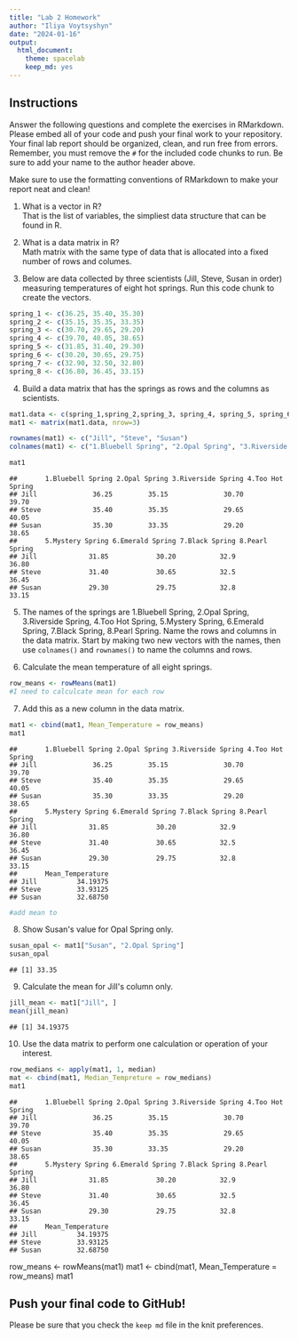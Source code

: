 ```yaml
---
title: "Lab 2 Homework"
author: "Iliya Voytsyshyn"
date: "2024-01-16"
output:
  html_document: 
    theme: spacelab
    keep_md: yes
---
```


## Instructions
Answer the following questions and complete the exercises in RMarkdown. Please embed all of your code and push your final work to your repository. Your final lab report should be organized, clean, and run free from errors. Remember, you must remove the `#` for the included code chunks to run. Be sure to add your name to the author header above.  

Make sure to use the formatting conventions of RMarkdown to make your report neat and clean!  

1. What is a vector in R?  
That is the list of variables, the simpliest data structure that can be found in R. 

2. What is a data matrix in R?  
Math matrix with the same type of data that is allocated into a fixed number of rows and columes. 

3. Below are data collected by three scientists (Jill, Steve, Susan in order) measuring temperatures of eight hot springs. Run this code chunk to create the vectors.  

```r
spring_1 <- c(36.25, 35.40, 35.30)
spring_2 <- c(35.15, 35.35, 33.35)
spring_3 <- c(30.70, 29.65, 29.20)
spring_4 <- c(39.70, 40.05, 38.65)
spring_5 <- c(31.85, 31.40, 29.30)
spring_6 <- c(30.20, 30.65, 29.75)
spring_7 <- c(32.90, 32.50, 32.80)
spring_8 <- c(36.80, 36.45, 33.15)
```

4. Build a data matrix that has the springs as rows and the columns as scientists.  


```r
mat1.data <- c(spring_1,spring_2,spring_3, spring_4, spring_5, spring_6, spring_7, spring_8)
mat1 <- matrix(mat1.data, nrow=3)

rownames(mat1) <- c("Jill", "Steve", "Susan")
colnames(mat1) <- c("1.Bluebell Spring", "2.Opal Spring", "3.Riverside Spring", "4.Too Hot Spring", "5.Mystery Spring", "6.Emerald Spring", "7.Black Spring", "8.Pearl Spring")

mat1
```

```
##       1.Bluebell Spring 2.Opal Spring 3.Riverside Spring 4.Too Hot Spring
## Jill              36.25         35.15              30.70            39.70
## Steve             35.40         35.35              29.65            40.05
## Susan             35.30         33.35              29.20            38.65
##       5.Mystery Spring 6.Emerald Spring 7.Black Spring 8.Pearl Spring
## Jill             31.85            30.20           32.9          36.80
## Steve            31.40            30.65           32.5          36.45
## Susan            29.30            29.75           32.8          33.15
```

5. The names of the springs are 1.Bluebell Spring, 2.Opal Spring, 3.Riverside Spring, 4.Too Hot Spring, 5.Mystery Spring, 6.Emerald Spring, 7.Black Spring, 8.Pearl Spring. Name the rows and columns in the data matrix. Start by making two new vectors with the names, then use `colnames()` and `rownames()` to name the columns and rows.


6. Calculate the mean temperature of all eight springs.

```r
row_means <- rowMeans(mat1)
#I need to calculcate mean for each row
```
7. Add this as a new column in the data matrix.  

```r
mat1 <- cbind(mat1, Mean_Temperature = row_means)
mat1
```

```
##       1.Bluebell Spring 2.Opal Spring 3.Riverside Spring 4.Too Hot Spring
## Jill              36.25         35.15              30.70            39.70
## Steve             35.40         35.35              29.65            40.05
## Susan             35.30         33.35              29.20            38.65
##       5.Mystery Spring 6.Emerald Spring 7.Black Spring 8.Pearl Spring
## Jill             31.85            30.20           32.9          36.80
## Steve            31.40            30.65           32.5          36.45
## Susan            29.30            29.75           32.8          33.15
##       Mean_Temperature
## Jill          34.19375
## Steve         33.93125
## Susan         32.68750
```

```r
#add mean to 
```

8. Show Susan's value for Opal Spring only.

```r
susan_opal <- mat1["Susan", "2.Opal Spring"]
susan_opal
```

```
## [1] 33.35
```

9. Calculate the mean for Jill's column only.  

```r
jill_mean <- mat1["Jill", ]
mean(jill_mean)
```

```
## [1] 34.19375
```

10. Use the data matrix to perform one calculation or operation of your interest.

```r
row_medians <- apply(mat1, 1, median)
mat <- cbind(mat1, Median_Tempreture = row_medians)
mat1
```

```
##       1.Bluebell Spring 2.Opal Spring 3.Riverside Spring 4.Too Hot Spring
## Jill              36.25         35.15              30.70            39.70
## Steve             35.40         35.35              29.65            40.05
## Susan             35.30         33.35              29.20            38.65
##       5.Mystery Spring 6.Emerald Spring 7.Black Spring 8.Pearl Spring
## Jill             31.85            30.20           32.9          36.80
## Steve            31.40            30.65           32.5          36.45
## Susan            29.30            29.75           32.8          33.15
##       Mean_Temperature
## Jill          34.19375
## Steve         33.93125
## Susan         32.68750
```
row_means <- rowMeans(mat1)
mat1 <- cbind(mat1, Mean_Temperature = row_means)
mat1


## Push your final code to GitHub!
Please be sure that you check the `keep md` file in the knit preferences.  
